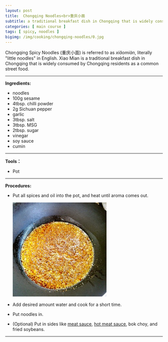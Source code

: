 ```yaml
---
layout: post
title:  Chongqing Noodles<br>重庆小面
subtitle: a traditional breakfast dish in Chongqing that is widely consumed by Chongqing residents as a common street food
categories: [ main course ]
tags: [ spicy, noodles ]
bigimg: /img/cooking/chongqing-noodles/0.jpg
---
```


Chongqing Spicy Noodles (重庆小面) is referred to as *xiǎomiàn*, literally "little noodles" in English. Xiao Mian is a traditional breakfast dish in Chongqing that is widely consumed by Chongqing residents as a common street food.

---

**Ingredients:**

- noodles
- 100g sesame
- 4tbsp. chilli powder
- 2g Sichuan pepper
- garlic
- 3tbsp. salt
- 3tbsp. MSG
- 2tbsp. sugar
- vinegar
- soy sauce
- cumin

---

**Tools：**

- Pot

---

**Procedures:**

- Put all spices and oil into the pot, and heat until aroma comes out.

    ![Oil](/img/cooking/chongqing-noodles/1.jpg)

- Add desired amount water and cook for a short time.

- Put noodles in.

- (Optional) Put in sides like [meat sauce](/meat-sauce/), [hot meat sauce](/spicy-meat-sauce/), bok choy, and fried soybeans.

---